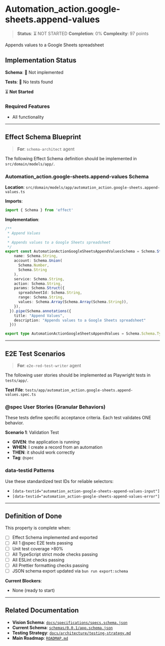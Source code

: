 # Automation_action.google-sheets.append-values

> **Status**: ⏳ NOT STARTED
> **Completion**: 0%
> **Complexity**: 97 points

Appends values to a Google Sheets spreadsheet

## Implementation Status

**Schema**: 🔴 Not implemented

**Tests**: 🔴 No tests found

⏳ **Not Started**

### Required Features

- All functionality

---

## Effect Schema Blueprint

> **For**: `schema-architect` agent

The following Effect Schema definition should be implemented in `src/domain/models/app/`.

### Automation_action.google-sheets.append-values Schema

**Location**: `src/domain/models/app/automation_action.google-sheets.append-values.ts`

**Imports**:

```typescript
import { Schema } from 'effect'
```

**Implementation**:

```typescript
/**
 * Append Values
 * 
 * Appends values to a Google Sheets spreadsheet
 */
export const AutomationActionGoogleSheetsAppendValuesSchema = Schema.Struct({
    name: Schema.String,
    account: Schema.Union(
      Schema.Number,
      Schema.String
    ),
    service: Schema.String,
    action: Schema.String,
    params: Schema.Struct({
      spreadsheetId: Schema.String,
      range: Schema.String,
      values: Schema.Array(Schema.Array(Schema.String)),
    }),
  }).pipe(Schema.annotations({
    title: "Append Values",
    description: "Appends values to a Google Sheets spreadsheet"
  }))

export type AutomationActionGoogleSheetsAppendValues = Schema.Schema.Type<typeof AutomationActionGoogleSheetsAppendValuesSchema>
```

---

## E2E Test Scenarios

> **For**: `e2e-red-test-writer` agent

The following user stories should be implemented as Playwright tests in `tests/app/`.

**Test File**: `tests/app/automation_action.google-sheets.append-values.spec.ts`

### @spec User Stories (Granular Behaviors)

These tests define specific acceptance criteria. Each test validates ONE behavior.

**Scenario 1**: Validation Test

- **GIVEN**: the application is running
- **WHEN**: I create a record from an automation
- **THEN**: it should work correctly
- **Tag**: `@spec`

### data-testid Patterns

Use these standardized test IDs for reliable selectors:

- `[data-testid="automation_action-google-sheets-append-values-input"]`
- `[data-testid="automation_action-google-sheets-append-values-error"]`

---

## Definition of Done

This property is complete when:

- [ ] Effect Schema implemented and exported
- [ ] All 1 @spec E2E tests passing
- [ ] Unit test coverage >80%
- [ ] All TypeScript strict mode checks passing
- [ ] All ESLint checks passing
- [ ] All Prettier formatting checks passing
- [ ] JSON schema export updated via `bun run export:schema`

**Current Blockers**:

- None (ready to start)

---

## Related Documentation

- **Vision Schema**: [`docs/specifications/specs.schema.json`](../specs.schema.json)
- **Current Schema**: [`schemas/0.0.1/app.schema.json`](../../schemas/0.0.1/app.schema.json)
- **Testing Strategy**: [`docs/architecture/testing-strategy.md`](../../architecture/testing-strategy.md)
- **Main Roadmap**: [`ROADMAP.md`](../../../ROADMAP.md)
